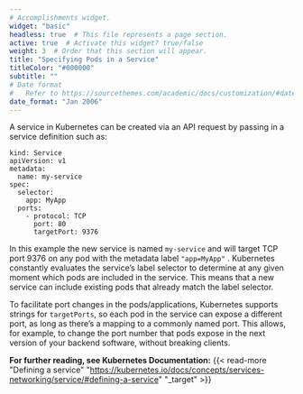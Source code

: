 ```yaml
---
# Accomplishments widget.
widget: "basic"  
headless: true  # This file represents a page section.
active: true  # Activate this widget? true/false
weight: 3  # Order that this section will appear.
title: "Specifying Pods in a Service"
titleColor: "#000000"
subtitle: ""
# Date format
#   Refer to https://sourcethemes.com/academic/docs/customization/#date-format
date_format: "Jan 2006"
---
```




A service in Kubernetes can be created via an API request by passing in a service definition such as:


```
kind: Service
apiVersion: v1
metadata:
  name: my-service
spec:
  selector:
    app: MyApp
  ports:
    - protocol: TCP
      port: 80
      targetPort: 9376
```
   
In this example the new service is named `my-service` and will target TCP port 9376 on any pod with the metadata label `"app=MyApp"` . Kubernetes constantly evaluates the service’s label selector to determine at any given moment which pods are included in the service. This means that a new service can include existing pods that already match the label selector.

To facilitate port changes in the pods/applications, Kubernetes supports strings for `targetPorts`, so each pod in the service can expose a different port, as long as there’s a mapping to a commonly named port. This allows, for example, to change the port number that pods expose in the next version of your backend software, without breaking clients.




**For further reading, see Kubernetes Documentation:** {{< read-more "Defining a service" "https://kubernetes.io/docs/concepts/services-networking/service/#defining-a-service" "_target"  >}}